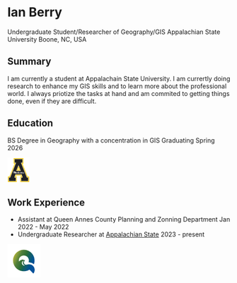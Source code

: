 # Ian Berry
Undergraduate Student/Researcher of Geography/GIS
Appalachian State University
Boone, NC, USA

## Summary
I am currently a student at Appalachain State University. I am currertly doing research to enhance my GIS skills and to learn more about the professional world. I always priotize the tasks at hand and am commited to getting things done, even if they are difficult. 

## Education
BS Degree in Geography with a concentration in GIS
Graduating Spring 2026

<img src = "App.jpeg" width = "50">

## Work Experience
- Assistant at Queen Annes County Planning and Zonning Department Jan 2022 - May 2022
- Undergraduate Researcher at [Appalachian State](https://geo.appstate.edu/) 
2023 - present

<img src = "QA.jpeg" width= "75">



